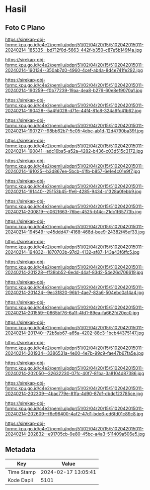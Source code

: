 # Hasil

## Foto C Plano

https://sirekap-obj-formc.kpu.go.id/c4e2/pemilu/pdpr/51/02/04/20/15/5102042015011-20240214-185335--bd712f0d-5663-442f-b350-c87e5b149f4a.jpg

https://sirekap-obj-formc.kpu.go.id/c4e2/pemilu/pdpr/51/02/04/20/15/5102042015011-20240214-190134--350ab7d0-4960-4cef-ab4a-8d4e741fe292.jpg

https://sirekap-obj-formc.kpu.go.id/c4e2/pemilu/pdpr/51/02/04/20/15/5102042015011-20240214-190259--f0b77239-19aa-4ea8-b276-60e8ef9070a1.jpg

https://sirekap-obj-formc.kpu.go.id/c4e2/pemilu/pdpr/51/02/04/20/15/5102042015011-20240214-190428--5a4fd028-d71e-44f4-81c8-324a9fc41b62.jpg

https://sirekap-obj-formc.kpu.go.id/c4e2/pemilu/pdpr/51/02/04/20/15/5102042015011-20240214-190727--98bb62b7-5c05-4dbc-ab1d-12d4790ba39f.jpg

https://sirekap-obj-formc.kpu.go.id/c4e2/pemilu/pdpr/51/02/04/20/15/5102042015011-20240214-190841--adc16ba5-a52a-4282-b436-c03d515c3172.jpg

https://sirekap-obj-formc.kpu.go.id/c4e2/pemilu/pdpr/51/02/04/20/15/5102042015011-20240214-191025--b3d867ee-5bcb-41fb-b857-6e1e4c01e9f7.jpg

https://sirekap-obj-formc.kpu.go.id/c4e2/pemilu/pdpr/51/02/04/20/15/5102042015011-20240214-191440--25153b45-ffe6-4285-9434-c1328a0febb9.jpg

https://sirekap-obj-formc.kpu.go.id/c4e2/pemilu/pdpr/51/02/04/20/15/5102042015011-20240214-200819--c062f663-76be-4525-b14c-21dc1f65773b.jpg

https://sirekap-obj-formc.kpu.go.id/c4e2/pemilu/pdpr/51/02/04/20/15/5102042015011-20240214-194549--e45ddd47-4168-468d-bee9-24382f45ef33.jpg

https://sirekap-obj-formc.kpu.go.id/c4e2/pemilu/pdpr/51/02/04/20/15/5102042015011-20240214-194832--1870703b-97d2-4132-af87-143a43f6ffc5.jpg

https://sirekap-obj-formc.kpu.go.id/c4e2/pemilu/pdpr/51/02/04/20/15/5102042015011-20240214-201228--ff38bb52-6edd-44af-83d2-54e26d706619.jpg

https://sirekap-obj-formc.kpu.go.id/c4e2/pemilu/pdpr/51/02/04/20/15/5102042015011-20240214-201424--9ec3f820-96b1-4ae7-82a6-504ebc0a14a4.jpg

https://sirekap-obj-formc.kpu.go.id/c4e2/pemilu/pdpr/51/02/04/20/15/5102042015011-20240214-201559--0865bf76-6a1f-4fd1-89ea-fa662fd20ec0.jpg

https://sirekap-obj-formc.kpu.go.id/c4e2/pemilu/pdpr/51/02/04/20/15/5102042015011-20240214-201740--72b5ab67-a65a-4202-88c3-1bcb44375147.jpg

https://sirekap-obj-formc.kpu.go.id/c4e2/pemilu/pdpr/51/02/04/20/15/5102042015011-20240214-201934--3386531a-4e00-4e7b-99c9-fae47b67fa5e.jpg

https://sirekap-obj-formc.kpu.go.id/c4e2/pemilu/pdpr/51/02/04/20/15/5102042015011-20240214-202050--32632230-07fc-40f7-81ba-3a8104d87386.jpg

https://sirekap-obj-formc.kpu.go.id/c4e2/pemilu/pdpr/51/02/04/20/15/5102042015011-20240214-202309--4bac779e-81fa-4d90-87df-dbdcf23785ce.jpg

https://sirekap-obj-formc.kpu.go.id/c4e2/pemilu/pdpr/51/02/04/20/15/5102042015011-20240214-202609--f6e96400-4af2-47d1-bde6-ed6fd01c89c8.jpg

https://sirekap-obj-formc.kpu.go.id/c4e2/pemilu/pdpr/51/02/04/20/15/5102042015011-20240214-202832--e91705cb-9e80-45bc-a4a3-511409a506e5.jpg


## Metadata

| Key        | Value               |
| ---------- | ------------------- |
| Time Stamp | 2024-02-17 13:05:41 |
| Kode Dapil | 5101                |



